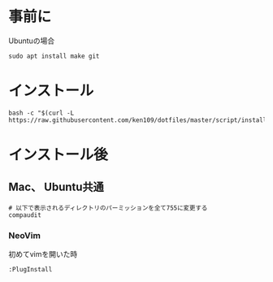 # 事前に

Ubuntuの場合

```
sudo apt install make git
```

# インストール

```
bash -c "$(curl -L https://raw.githubusercontent.com/ken109/dotfiles/master/script/install.sh)"
```

# インストール後

## Mac、 Ubuntu共通

```
# 以下で表示されるディレクトリのパーミッションを全て755に変更する
compaudit
```

### NeoVim

初めてvimを開いた時

```
:PlugInstall
```
